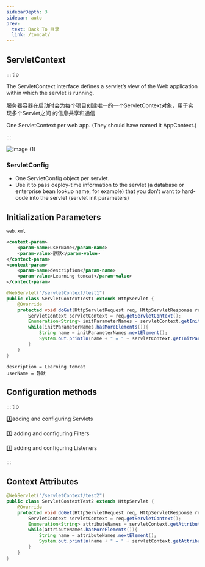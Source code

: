 ```yaml
---
sidebarDepth: 3
sidebar: auto
prev:
  text: Back To 目录
  link: /tomcat/
---
```




## ServletContext

::: tip

The ServletContext interface defines a servlet’s view of the Web application within which the servlet is running.

服务器容器在启动时会为每个项目创建唯一的一个ServletContext对象，用于实现多个Servlet之间 的信息共享和通信

One ServletContext per web app. (They should have named it AppContext.)

:::

![image (1)](https://gitee.com/q10viking/PictureRepos/raw/master/images//202112060918834.jpg)

### ServletConfig

- One ServletConfig object per servlet.
- Use it to pass deploy-time information to the servlet (a database or enterprise bean lookup name, for example) that you don’t want to hard-code into the servlet (servlet init parameters)



## Initialization Parameters

`web.xml`

```xml
<context-param>
    <param-name>userName</param-name>
    <param-value>静默</param-value>
</context-param>
<context-param>
    <param-name>description</param-name>
    <param-value>Learning tomcat</param-value>
</context-param>
```

```java
@WebServlet("/servletContext/test1")
public class ServletContextTest1 extends HttpServlet {
    @Override
    protected void doGet(HttpServletRequest req, HttpServletResponse resp) throws ServletException, IOException {
        ServletContext servletContext = req.getServletContext();
        Enumeration<String> initParameterNames = servletContext.getInitParameterNames();
        while(initParameterNames.hasMoreElements()){
            String name = initParameterNames.nextElement();
            System.out.println(name + " = " + servletContext.getInitParameter(name));
        }
    }
}
```

```
description = Learning tomcat
userName = 静默
```



## Configuration methods

::: tip

:one:adding and configuring Servlets

:two: adding and configuring Filters

:three: adding and configuring Listeners

:::



## Context Attributes

```java
@WebServlet("/servletContext/test2")
public class ServletContextTest2 extends HttpServlet {
    @Override
    protected void doGet(HttpServletRequest req, HttpServletResponse resp) throws ServletException, IOException {
        ServletContext servletContext = req.getServletContext();
        Enumeration<String> attributeNames = servletContext.getAttributeNames();
        while(attributeNames.hasMoreElements()){
            String name = attributeNames.nextElement();
            System.out.println(name + " = " + servletContext.getAttribute(name));
        }
    }
}
```

